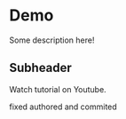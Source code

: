 # Demo

Some description here!

## Subheader

Watch tutorial on Youtube.

fixed authored and commited
